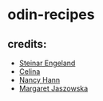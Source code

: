 # odin-recipes


## credits:
 - [Steinar Engeland](https://unsplash.com/photos/a-long-boat-with-two-people-in-it-on-a-lake-SgyH_Ix9lNE?utm_content=creditShareLink&utm_medium=referral&utm_source=unsplash)
 - [Celina](https://unsplash.com/photos/red-fruit-on-white-ceramic-bowl-i2TluRPZseI?utm_content=creditShareLink&utm_medium=referral&utm_source=unsplash)
 - [Nancy Hann](https://unsplash.com/photos/tray-of-food-on-wooden-surface-cnktbiZJICw?utm_content=creditShareLink&utm_medium=referral&utm_source=unsplash)
 - [Margaret Jaszowska](https://unsplash.com/photos/brown-ceramic-bowl-with-soup-kR_rjgmItQk?utm_content=creditShareLink&utm_medium=referral&utm_source=unsplash)
